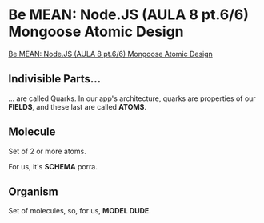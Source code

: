 # Be MEAN: Node.JS (AULA 8 pt.6/6) Mongoose Atomic Design

[Be MEAN: Node.JS (AULA 8 pt.6/6) Mongoose Atomic Design](https://www.youtube.com/watch?v=3Hq7O7TeXjw&list=PL77JVjKTJT2hP_lxL88oDo2rJvOskpGfJ&index=17)

## Indivisible Parts...

... are called Quarks. In our app's architecture, quarks are properties of our **FIELDS**, and these last are called **ATOMS**.

## Molecule

Set of 2 or more atoms.

For us, it's **SCHEMA** porra.

## Organism

Set of molecules, so, for us, **MODEL DUDE**.
